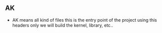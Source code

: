 ## AK 
- AK means all kind of files this is the entry point of the project using this headers only we will build the kernel, library, etc..